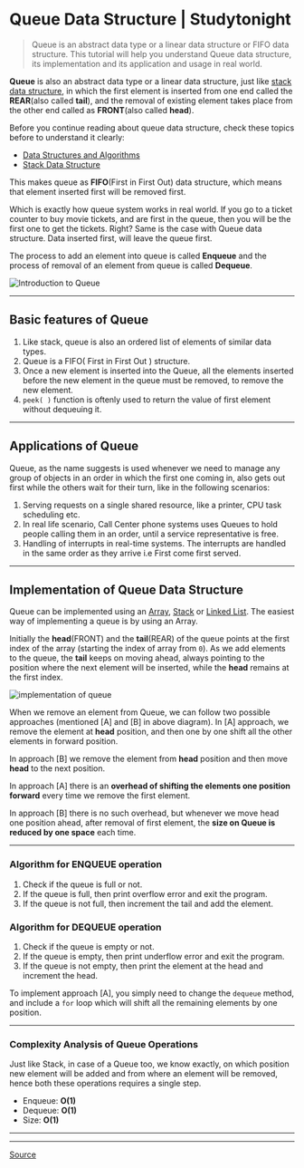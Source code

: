 # Queue Data Structure | Studytonight

> Queue is an abstract data type or a linear data structure or FIFO data structure. This tutorial will help you understand Queue data structure, its implementation and its application and usage in real world.

**Queue** is also an abstract data type or a linear data structure, just like [stack data structure](chrome-extension://cjedbglnccaioiolemnfhjncicchinao/stack-data-structure), in which the first element is inserted from one end called the **REAR**(also called **tail**), and the removal of existing element takes place from the other end called as **FRONT**(also called **head**).

Before you continue reading about queue data structure, check these topics before to understand it clearly:

*   [Data Structures and Algorithms](chrome-extension://cjedbglnccaioiolemnfhjncicchinao/introduction-to-data-structures)
*   [Stack Data Structure](chrome-extension://cjedbglnccaioiolemnfhjncicchinao/stack-data-structure)

This makes queue as **FIFO**(First in First Out) data structure, which means that element inserted first will be removed first.

Which is exactly how queue system works in real world. If you go to a ticket counter to buy movie tickets, and are first in the queue, then you will be the first one to get the tickets. Right? Same is the case with Queue data structure. Data inserted first, will leave the queue first.

The process to add an element into queue is called **Enqueue** and the process of removal of an element from queue is called **Dequeue**.

![Introduction to Queue](https://static.studytonight.com/data-structures/images/introduction-to-queue.png)

* * *

Basic features of Queue
-----------------------

1.  Like stack, queue is also an ordered list of elements of similar data types.
2.  Queue is a FIFO( First in First Out ) structure.
3.  Once a new element is inserted into the Queue, all the elements inserted before the new element in the queue must be removed, to remove the new element.
4.  `peek( )` function is oftenly used to return the value of first element without dequeuing it.

* * *

Applications of Queue
---------------------

Queue, as the name suggests is used whenever we need to manage any group of objects in an order in which the first one coming in, also gets out first while the others wait for their turn, like in the following scenarios:

1.  Serving requests on a single shared resource, like a printer, CPU task scheduling etc.
2.  In real life scenario, Call Center phone systems uses Queues to hold people calling them in an order, until a service representative is free.
3.  Handling of interrupts in real-time systems. The interrupts are handled in the same order as they arrive i.e First come first served.

* * *

Implementation of Queue Data Structure
--------------------------------------

Queue can be implemented using an [Array](chrome-extension://cjedbglnccaioiolemnfhjncicchinao/c/arrays-in-c.php), [Stack](chrome-extension://cjedbglnccaioiolemnfhjncicchinao/stack-data-structure) or [Linked List](chrome-extension://cjedbglnccaioiolemnfhjncicchinao/introduction-to-linked-list). The easiest way of implementing a queue is by using an Array.

Initially the **head**(FRONT) and the **tail**(REAR) of the queue points at the first index of the array (starting the index of array from `0`). As we add elements to the queue, the **tail** keeps on moving ahead, always pointing to the position where the next element will be inserted, while the **head** remains at the first index.

![implementation of queue](https://static.studytonight.com/data-structures/images/implementation-of-queue.png)

When we remove an element from Queue, we can follow two possible approaches (mentioned \[A\] and \[B\] in above diagram). In \[A\] approach, we remove the element at **head** position, and then one by one shift all the other elements in forward position.

In approach \[B\] we remove the element from **head** position and then move **head** to the next position.

In approach \[A\] there is an **overhead of shifting the elements one position forward** every time we remove the first element.

In approach \[B\] there is no such overhead, but whenever we move head one position ahead, after removal of first element, the **size on Queue is reduced by one space** each time.

* * *

### Algorithm for ENQUEUE operation

1.  Check if the queue is full or not.
2.  If the queue is full, then print overflow error and exit the program.
3.  If the queue is not full, then increment the tail and add the element.

### Algorithm for DEQUEUE operation

1.  Check if the queue is empty or not.
2.  If the queue is empty, then print underflow error and exit the program.
3.  If the queue is not empty, then print the element at the head and increment the head.

To implement approach \[A\], you simply need to change the `dequeue` method, and include a `for` loop which will shift all the remaining elements by one position.

* * *

### Complexity Analysis of Queue Operations

Just like Stack, in case of a Queue too, we know exactly, on which position new element will be added and from where an element will be removed, hence both these operations requires a single step.

*   Enqueue: **O(1)**
*   Dequeue: **O(1)**
*   Size: **O(1)**

* * *

* * *


[Source](https://www.studytonight.com/data-structures/queue-data-structure)